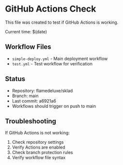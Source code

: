# GitHub Actions Check

This file was created to test if GitHub Actions is working.

Current time: $(date)

## Workflow Files
- `simple-deploy.yml` - Main deployment workflow
- `test.yml` - Test workflow for verification

## Status
- Repository: flamedeluxe/sklad
- Branch: main
- Last commit: a6921a6
- Workflows should trigger on push to main

## Troubleshooting
If GitHub Actions is not working:
1. Check repository settings
2. Verify Actions are enabled
3. Check branch protection rules
4. Verify workflow file syntax
